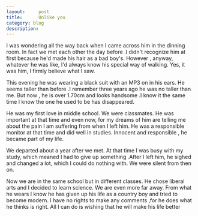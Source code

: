 ```yaml
---
layout:     post
title:      Unlike you
category: blog
description: 
---
```




I was wondering all the way back when I came across him in the dinning room. In fact we met each other the day before .I didn't recognize him at first because he'd made his hair as a bad boy's. However , anyway, whatever he was like, I'd always know his special way of walking. Yes, it was him, I firmly believe what I saw.

This evening he was wearing a black suit with an MP3 on in his ears. He seems taller than before .I remember three years ago he was no taller than me. But now , he is over 1.70cm and looks handsome .I know it the same time I know the one he used to be has disappeared.

He was my first love in middle school. We were classmates. He was important at that time and even now, for my dreams of him are telling me about the pain I am suffering from when I left him. He was a responsible monitor at that time and did well in studies. Innocent and responsible , he became part of my life.

We departed about a year after we met. At that time I was busy with my study, which meaned I had to give up something .After I left  him, he sighed and changed a lot, which I could do nothing with. We were silent from then on.

Now we are in the same school but in different classes. He chose liberal arts and I decided to learn science. We are even more far away. From what he wears I know he has given up his life as a country boy and tried to become modern. I have no rights to make any comments ,for he does what he thinks is right. All I can do is wishing that he will make his life better 
